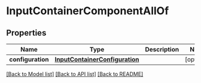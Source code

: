 # InputContainerComponentAllOf

## Properties
Name | Type | Description | Notes
------------ | ------------- | ------------- | -------------
**configuration** | [**InputContainerConfiguration**](InputContainerConfiguration.md) |  | [optional] 

[[Back to Model list]](../README.md#documentation-for-models) [[Back to API list]](../README.md#documentation-for-api-endpoints) [[Back to README]](../README.md)


